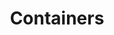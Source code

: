 ---
title: "Containers"
description: "This section provides an introduction to containers, their architecture, and how they are used in modern software development."
banner: "/98e16360-a366-4b78-8e0a-031da07fdacb/images/kubernetes-icon.svg"
weight: 2
---